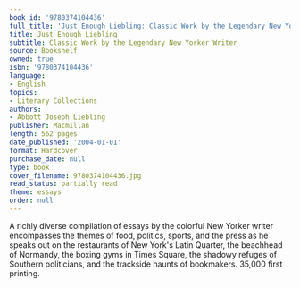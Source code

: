 ```yaml
---
book_id: '9780374104436'
full_title: 'Just Enough Liebling: Classic Work by the Legendary New Yorker Writer'
title: Just Enough Liebling
subtitle: Classic Work by the Legendary New Yorker Writer
source: Bookshelf
owned: true
isbn: '9780374104436'
language:
- English
topics:
- Literary Collections
authors:
- Abbott Joseph Liebling
publisher: Macmillan
length: 562 pages
date_published: '2004-01-01'
format: Hardcover
purchase_date: null
type: book
cover_filename: 9780374104436.jpg
read_status: partially read
theme: essays
order: null
---
```

A richly diverse compilation of essays by the colorful New Yorker writer encompasses the themes of food, politics, sports, and the press as he speaks out on the restaurants of New York's Latin Quarter, the beachhead of Normandy, the boxing gyms in Times Square, the shadowy refuges of Southern politicians, and the trackside haunts of bookmakers. 35,000 first printing.

